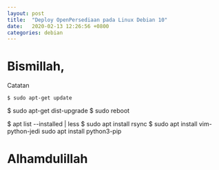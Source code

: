 ```yaml
---
layout: post
title:  "Deploy OpenPersediaan pada Linux Debian 10"
date:   2020-02-13 12:26:56 +0800
categories: debian
---
```


# Bismillah,

Catatan

```text
$ sudo apt-get update
```

$ sudo apt-get dist-upgrade
$ sudo reboot

$ apt list --installed | less
$ sudo apt install rsync
$ sudo apt install vim-python-jedi
sudo apt install python3-pip


# Alhamdulillah
